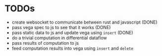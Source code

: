 # TODOs

- create websocket to communicate between rust and javascript (DONE)
- pass vega spec to js to see that it works (DONE)
- pass static data to js and update vega using `insert` (DONE)
- do a trivial computation in differential dataflow
- pass results of computation to js
- feed computation results into vega using `insert` and `delete`